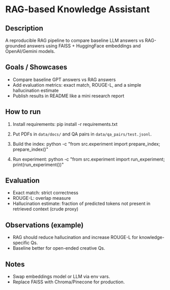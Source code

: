 # RAG-based Knowledge Assistant

## Description
A reproducible RAG pipeline to compare baseline LLM answers vs RAG-grounded answers using FAISS + HuggingFace embeddings and OpenAI/Gemini models.

## Goals / Showcases
- Compare baseline GPT answers vs RAG answers
- Add evaluation metrics: exact match, ROUGE-L, and a simple hallucination estimate
- Publish results in README like a mini research report

## How to run
1. Install requirements:
   pip install -r requirements.txt

2. Put PDFs in `data/docs/` and QA pairs in `data/qa_pairs/test.jsonl`.

3. Build the index:
   python -c "from src.experiment import prepare_index; prepare_index()"

4. Run experiment:
   python -c "from src.experiment import run_experiment; print(run_experiment())"

## Evaluation
- Exact match: strict correctness
- ROUGE-L: overlap measure
- Hallucination estimate: fraction of predicted tokens not present in retrieved context (crude proxy)

## Observations (example)
- RAG should reduce hallucination and increase ROUGE-L for knowledge-specific Qs.
- Baseline better for open-ended creative Qs.

## Notes
- Swap embeddings model or LLM via env vars.
- Replace FAISS with Chroma/Pinecone for production.
